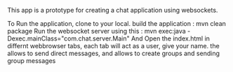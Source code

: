 This app is a prototype for creating a chat application using websockets.

To Run the application, clone to your local.
build the application : mvn clean package
Run the websocket server using this : mvn exec:java -Dexec.mainClass="com.chat.server.Main"
And Open the index.html in differnt webbrowser tabs, each tab will act as a user, give your name. 
the allows to send direct messages, and allows to create groups and sending group messages
